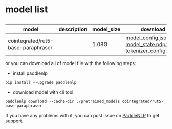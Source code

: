 #  model list

##  

| model  | description | model_size  | download         |
| --- | --- | --- | --- |
|cointegrated/rut5-base-paraphraser|  | 1.08G | [model_config.json](https://bj.bcebos.com/paddlenlp/models/community/cointegrated/rut5-base-paraphraser/model_config.json)<br>[model_state.pdparams](https://bj.bcebos.com/paddlenlp/models/community/cointegrated/rut5-base-paraphraser/model_state.pdparams)<br>[tokenizer_config.json](https://bj.bcebos.com/paddlenlp/models/community/cointegrated/rut5-base-paraphraser/tokenizer_config.json) |

or you can download all of model file with the following steps:

* install paddlenlp

```shell
pip install --upgrade paddlenlp
```

* download model with cli tool

```shell
paddlenlp download --cache-dir ./pretrained_models cointegrated/rut5-base-paraphraser
```

If you have any problems with it, you can post issue on [PaddleNLP](https://github.com/PaddlePaddle/PaddleNLP) to get support.
